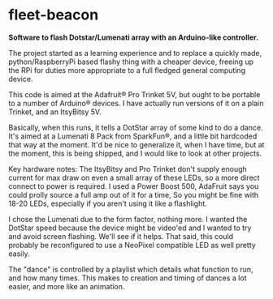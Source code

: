 # fleet-beacon
**Software to flash Dotstar/Lumenati array with an Arduino-like controller.**


The project started as a learning experience and to replace a quickly made, python/RaspberryPi based flashy thing with a cheaper device, freeing up the RPi for duties more appropriate to a full fledged general computing device.

This code is aimed at the Adafruit® Pro Trinket 5V, but ought to be portable to a number of Arduino® devices. I have actually run versions of it on a plain Trinket, and an ItsyBitsy 5V.

Basically, when this runs, it tells a DotStar array of some kind to do a dance. It's aimed at a Lumenati 8 Pack from SparkFun®, and a little bit hardcoded that way at the moment. It'd be nice to generalize it, when I have time, but at the moment, this is being shipped, and I would like to look at other projects.

Key hardware notes: The ItsyBitsy and Pro Trinket don't supply enough current for max draw on even a small array of these LEDs, so a more direct connect to power is required. I used a Power Boost 500, AdaFruit says you could prolly source a full amp out of it for a time, So you might be fine with 18-20 LEDs, especially if you aren't using it like a flashlight.

I chose the Lumenati due to the form factor, nothing more. I wanted the DotStar speed because the device might be video'ed and I wanted to try and avoid screen flashing. We'll see if it helps. That said, this could probably be reconfigured to use a NeoPixel compatible LED as well pretty easily.

The "dance" is controlled by a playlist which details what function to run, and how many times. This makes to creation and timing of dances a lot easier, and more like an animation.
